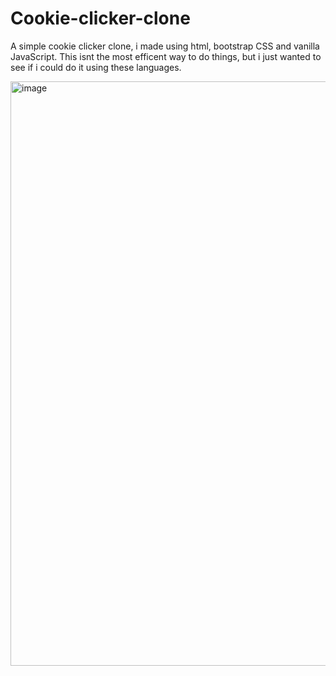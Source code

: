 # Cookie-clicker-clone
A simple cookie clicker clone, i made using html, bootstrap CSS and vanilla JavaScript.
This isnt the most efficent way to do things, but i just wanted to see if i could do it using these languages.

<img width="935" alt="image" src="https://github.com/AtomicExpresso/Cookie-clicker-clone/assets/156177896/10c2e866-f5bf-4c0b-bbd3-f0dbbd6e7d2d">
